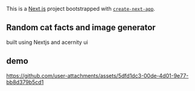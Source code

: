 This is a [Next.js](https://nextjs.org/) project bootstrapped with [`create-next-app`](https://github.com/vercel/next.js/tree/canary/packages/create-next-app).

## Random cat facts and image generator

built using Nextjs and acernity ui

## demo

https://github.com/user-attachments/assets/5dfd1dc3-00de-4d01-9e77-bb8d379b5cd1






